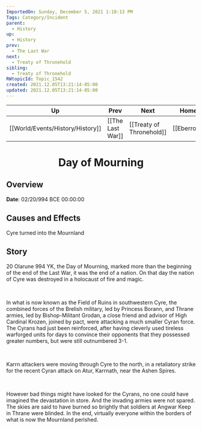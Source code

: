 ```yaml
---
ImportedOn: Sunday, December 5, 2021 1:10:13 PM
Tags: Category/Incident
parent:
  - History
up:
  - History
prev:
  - The Last War
next:
  - Treaty of Thronehold
sibling:
  - Treaty of Thronehold
RWtopicId: Topic_1542
created: 2021.12.05T13:21:14-05:00
updated: 2021.12.05T13:21:14-05:00
---
```


| Up | Prev | Next | Home |
|----|------|------|------|
| [[World/Events/History/History]] | [[The Last War]] | [[Treaty of Thronehold]] | [[Eberron]] |

# <center>Day of Mourning</center>

## Overview

**Date**: 02/20/994 BCE 00:00:00

## Causes and Effects

Cyre turned into the Mournland

## Story

20 Olarune 994 YK, the Day of Mourning, marked more than the beginning of the end of the Last War, it was the end of a nation. On that day the nation of Cyre was destroyed in a holocaust of fire and magic.

 

In what is now known as the Field of Ruins in southwestern Cyre, the combined forces of the Brelish military, led by Princess Borann, and Thrane armies, led by Bishop-Militant Grodan, a close friend and advisor of High Cardinal Krozen, joined by pact, were attacking a much smaller Cyran force. The Cyrans had just been reinforced, after having cleverly used tireless warforged units for days to convince their opponents that they possessed greater numbers, but were still outnumbered 3-1.

 

Karrn attackers were moving through Cyre to the north, in a retaliatory strike for the recent Cyran attack on Atur, Karrnath, near the Ashen Spires.

 

However bad things might have looked for the Cyrans, no one could have imagined the devastation in store. And the invading armies were not spared. The skies are said to have burned so brightly that soldiers at Angwar Keep in Thrane were blinded. In the end, virtually everyone within the borders of what is now the Mournland perished.
